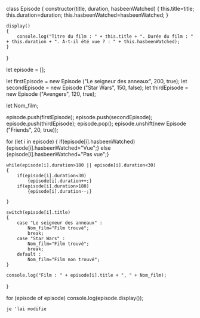 class Episode 
{
    constructor(title, duration, hasbeenWatched)
    {
        this.title=title;
        this.duration=duration;
        this.hasbeenWatched=hasbeenWatched;
    }

    display()
    {
        console.log("Titre du film : " + this.title + ". Durée du film : " + this.duration + ". A-t-il été vue ? : " + this.hasbeenWatched);
    }
}

let episode = [];

let firstEpisode = new Episode ("Le seigneur des anneaux", 200, true);
let secondEpisode = new Episode ("Star Wars", 150, false);
let thirdEpisode = new Episode ("Avengers", 120, true);

let Nom_film;

episode.push(firstEpisode);
episode.push(secondEpisode);
episode.push(thirdEpisode);
episode.pop();
episode.unshift(new Episode ("Friends", 20, true));

for (let i in episode)
{
    if(episode[i].hasbeenWatched)
        {episode[i].hasbeenWatched="Vue";}
    else
        {episode[i].hasbeenWatched="Pas vue";}

    while(episode[i].duration>180 || episode[i].duration<30)
    {
        if(episode[i].duration<30)
            {episode[i].duration++;}
        if(episode[i].duration>180)
            {episode[i].duration--;}
        
    }
    
    switch(episode[i].title)
    {
        case "Le seigneur des anneaux" :
            Nom_film="Film trouvé";
            break;
        case "Star Wars" :
            Nom_film="Film trouvé";
            break;
        default :
            Nom_film="Film non trouvé";
    }

    console.log("Film : " + episode[i].title + ", " + Nom_film);
}

for (episode of episode)
    console.log(episode.display());

    je 'lai modifie